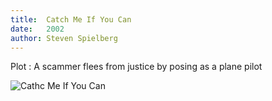 ```yaml
---
title:  Catch Me If You Can
date:   2002
author: Steven Spielberg
---
```


Plot : A scammer flees from justice by posing as a plane pilot

![Cathc Me If You Can](img/cmiyc.png)